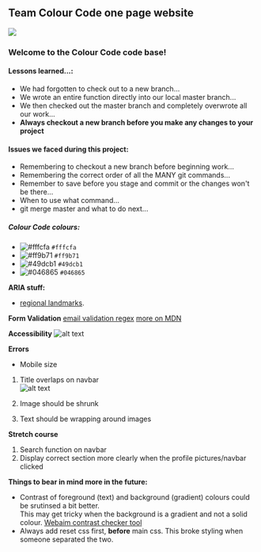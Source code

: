 ## Team Colour Code one page website

![](https://thumbs.gfycat.com/IllfatedSplendidArcticwolf-size_restricted.gif)

### Welcome to the Colour Code code base!

#### Lessons learned...:

- We had forgotten to check out to a new branch...
- We wrote an entire function directly into our local master branch...
- We then checked out the master branch and completely overwrote all our work...
- **Always checkout a new branch before you make any changes to your project**

#### Issues we faced during this project:

- Remembering to checkout a new branch before beginning work...
- Remembering the correct order of all the MANY git commands...
- Remember to save before you stage and commit or the changes won't be there...
- When to use what command...
- git merge master and what to do next...

##### Colour Code colours:

- ![#fffcfa](https://placehold.it/15/fffcfa/000000?text=+) `#fffcfa`
- ![#ff9b71](https://placehold.it/15/ff9b71/000000?text=+) `#ff9b71`
- ![#49dcb1](https://placehold.it/15/49dcb1/000000?text=+) `#49dcb1`
- ![#046865](https://placehold.it/15/046865/000000?text=+) `#046865`

**ARIA stuff:**

- [regional landmarks](https://www.w3.org/TR/wai-aria-practices/examples/landmarks/region.html).

**Form Validation**
[email validation regex](https://www.w3resource.com/javascript/form/email-validation.php)
[more on MDN](https://developer.mozilla.org/en-US/docs/Learn/HTML/Forms/Form_validation)

**Accessibility**
![alt text](https://files.gitter.im/foundersandcoders/CC/T3xw/accessibility.png)

**Errors**
- Mobile size
1. Title overlaps on navbar <br />![alt text](https://user-images.githubusercontent.com/36998110/47917714-3fb9a780-dea2-11e8-8998-c06bea209fbd.png)


2. Image should be shrunk 
3. Text should be wrapping around images
    
**Stretch course**
1. Search function on navbar
2. Display correct section more clearly when the profile pictures/navbar clicked

**Things to bear in mind more in the future:**
- Contrast of foreground (text) and background (gradient) colours could be srutinsed a bit better.  
This may get tricky when the background is a gradient and not a solid colour. [Webaim contrast checker tool](https://webaim.org/resources/contrastchecker)
- Always add reset css first, **before** main css. This broke styling when someone separated the two.
